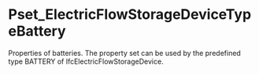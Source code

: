 # Pset_ElectricFlowStorageDeviceTypeBattery

Properties of batteries. The property set can be used by the predefined type BATTERY of IfcElectricFlowStorageDevice.
<!-- end of short definition -->

